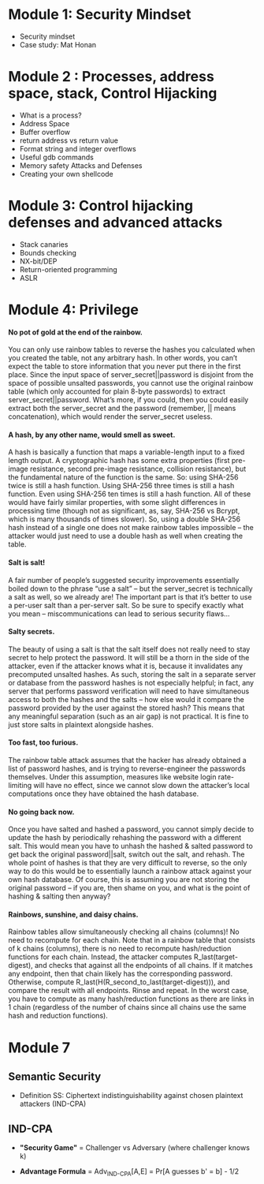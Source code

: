 # Module 1: Security Mindset

- Security mindset
- Case study: Mat Honan

# Module 2 : Processes, address space, stack, Control Hijacking

- What is a process?
- Address Space
- Buffer overflow
- return address vs return value
- Format string and integer overflows
- Useful gdb commands
- Memory safety Attacks and Defenses
- Creating your own shellcode

# Module 3: Control hijacking defenses and advanced attacks

- Stack canaries
- Bounds checking
- NX-bit/DEP
- Return-oriented programming
- ASLR

# Module 4: Privilege 

#### No pot of gold at the end of the rainbow.  

   You can only use rainbow tables to reverse the hashes you calculated when you created the table, not any arbitrary hash. In other words, you can’t expect the table to store 
   information that you never put there in the first place. Since the input space of server_secret||password is disjoint from the space of possible unsalted passwords, you 
   cannot use the original rainbow table (which only accounted for plain 8-byte passwords) to extract server_secret||password. What’s more, if you could, then you could easily            extract both the server_secret and the password (remember, || means concatenation), which would render the server_secret useless.

#### A hash, by any other name, would smell as sweet.

A hash is basically a function that maps a variable-length input to a fixed length output. A cryptographic hash has some extra properties (first pre-image resistance, second pre-image resistance, collision resistance), but the fundamental nature of the function is the same. So: using SHA-256 twice is still a hash function. Using SHA-256 three times is still a hash function. Even using SHA-256 ten times is still a hash function. All of these would have fairly similar properties, with some slight differences in processing time (though not as significant, as, say, SHA-256 vs Bcrypt, which is many thousands of times slower). So, using a double SHA-256 hash instead of a single one does not make rainbow tables impossible – the attacker would just need to use a double hash as well when creating the table.

#### Salt is salt!

A fair number of people’s suggested security improvements essentially boiled down to the phrase “use a salt” – but the server_secret is technically a salt as well, so we already are! The important part is that it’s better to use a per-user salt than a per-server salt. So be sure to specify exactly what you mean – miscommunications can lead to serious security flaws…

#### Salty secrets.

The beauty of using a salt is that the salt itself does not really need to stay secret to help protect the password. It will still be a thorn in the side of the attacker, even if the attacker knows what it is, because it invalidates any precomputed unsalted hashes. As such, storing the salt in a separate server or database from the password hashes is not especially helpful; in fact, any server that performs password verification will need to have simultaneous access to both the hashes and the salts – how else would it compare the password provided by the user against the stored hash? This means that any meaningful separation (such as an air gap) is not practical. It is fine to just store salts in plaintext alongside hashes.

#### Too fast, too furious.

The rainbow table attack assumes that the hacker has already obtained a list of password hashes, and is trying to reverse-engineer the passwords themselves. Under this assumption, measures like website login rate-limiting will have no effect, since we cannot slow down the attacker’s local computations once they have obtained the hash database.

#### No going back now.

Once you have salted and hashed a password, you cannot simply decide to update the hash by periodically rehashing the password with a different salt. This would mean you have to unhash the hashed & salted password to get back the original password||salt, switch out the salt, and rehash. The whole point of hashes is that they are very difficult to reverse, so the only way to do this would be to essentially launch a rainbow attack against your own hash database. Of course, this is assuming you are not storing the original password – if you are, then shame on you, and what is the point of hashing & salting then anyway?

#### Rainbows, sunshine, and daisy chains.

Rainbow tables allow simultaneously checking all chains (columns)! No need to recompute for each chain. Note that in a rainbow table that consists of k chains (columns), there is no need to recompute hash/reduction functions for each chain. Instead, the attacker computes R_last(target-digest), and checks that against all the endpoints of all chains. If it matches any endpoint, then that chain likely has the corresponding password. Otherwise, compute R_last(H(R_second_to_last(target-digest))), and compare the result with all endpoints. Rinse and repeat. In the worst case, you have to compute as many hash/reduction functions as there are links in 1 chain (regardless of the number of chains since all chains use the same hash and reduction functions).

# Module 7

## Semantic Security
* Definition SS: Ciphertext indistinguishability against chosen plaintext attackers (IND-CPA)

## IND-CPA

* __"Security Game"__ = Challenger vs Adversary (where challenger knows k)

* __Advantage Formula__ = Adv<sub>IND-CPA</sub>[A,E] = Pr[A guesses b' = b] - 1/2  

